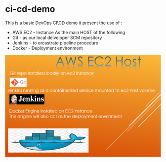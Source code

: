 # ci-cd-demo
This is a basic DevOps CI\CD demo
it present the use of :
- AWS EC2 - Instance As the main HOST of the following  
- Git - as our local delveloper SCM repository
- Jenkins - to orcastrate pipeline procedure
- Docker - Deployment environment

![Alt text](https://github.com/BoazHalter/ci-cd-demo/blob/master/CI-CD-infrastucture-architecture.PNG "Arcitecture Overview:")

